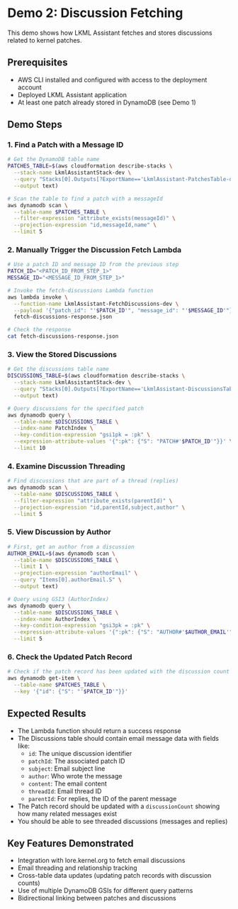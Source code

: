 # Demo 2: Discussion Fetching

This demo shows how LKML Assistant fetches and stores discussions related to kernel patches.

## Prerequisites

- AWS CLI installed and configured with access to the deployment account
- Deployed LKML Assistant application
- At least one patch already stored in DynamoDB (see Demo 1)

## Demo Steps

### 1. Find a Patch with a Message ID

```bash
# Get the DynamoDB table name
PATCHES_TABLE=$(aws cloudformation describe-stacks \
  --stack-name LkmlAssistantStack-dev \
  --query "Stacks[0].Outputs[?ExportName=='LkmlAssistant-PatchesTable-dev'].OutputValue" \
  --output text)

# Scan the table to find a patch with a messageId
aws dynamodb scan \
  --table-name $PATCHES_TABLE \
  --filter-expression "attribute_exists(messageId)" \
  --projection-expression "id,messageId,name" \
  --limit 5
```

### 2. Manually Trigger the Discussion Fetch Lambda

```bash
# Use a patch ID and message ID from the previous step
PATCH_ID="<PATCH_ID_FROM_STEP_1>"
MESSAGE_ID="<MESSAGE_ID_FROM_STEP_1>"

# Invoke the fetch-discussions Lambda function
aws lambda invoke \
  --function-name LkmlAssistant-FetchDiscussions-dev \
  --payload '{"patch_id": "'$PATCH_ID'", "message_id": "'$MESSAGE_ID'"}' \
  fetch-discussions-response.json

# Check the response
cat fetch-discussions-response.json
```

### 3. View the Stored Discussions

```bash
# Get the discussions table name
DISCUSSIONS_TABLE=$(aws cloudformation describe-stacks \
  --stack-name LkmlAssistantStack-dev \
  --query "Stacks[0].Outputs[?ExportName=='LkmlAssistant-DiscussionsTable-dev'].OutputValue" \
  --output text)

# Query discussions for the specified patch
aws dynamodb query \
  --table-name $DISCUSSIONS_TABLE \
  --index-name PatchIndex \
  --key-condition-expression "gsi1pk = :pk" \
  --expression-attribute-values '{":pk": {"S": "PATCH#'$PATCH_ID'"}}' \
  --limit 10
```

### 4. Examine Discussion Threading

```bash
# Find discussions that are part of a thread (replies)
aws dynamodb scan \
  --table-name $DISCUSSIONS_TABLE \
  --filter-expression "attribute_exists(parentId)" \
  --projection-expression "id,parentId,subject,author" \
  --limit 5
```

### 5. View Discussion by Author

```bash
# First, get an author from a discussion
AUTHOR_EMAIL=$(aws dynamodb scan \
  --table-name $DISCUSSIONS_TABLE \
  --limit 1 \
  --projection-expression "authorEmail" \
  --query "Items[0].authorEmail.S" \
  --output text)

# Query using GSI3 (AuthorIndex)
aws dynamodb query \
  --table-name $DISCUSSIONS_TABLE \
  --index-name AuthorIndex \
  --key-condition-expression "gsi3pk = :pk" \
  --expression-attribute-values '{":pk": {"S": "AUTHOR#'$AUTHOR_EMAIL'"}}' \
  --limit 5
```

### 6. Check the Updated Patch Record

```bash
# Check if the patch record has been updated with the discussion count
aws dynamodb get-item \
  --table-name $PATCHES_TABLE \
  --key '{"id": {"S": "'$PATCH_ID'"}}'
```

## Expected Results

- The Lambda function should return a success response
- The Discussions table should contain email message data with fields like:
  - `id`: The unique discussion identifier
  - `patchId`: The associated patch ID
  - `subject`: Email subject line
  - `author`: Who wrote the message
  - `content`: The email content
  - `threadId`: Email thread ID
  - `parentId`: For replies, the ID of the parent message
- The Patch record should be updated with a `discussionCount` showing how many related messages exist
- You should be able to see threaded discussions (messages and replies)

## Key Features Demonstrated

- Integration with lore.kernel.org to fetch email discussions
- Email threading and relationship tracking
- Cross-table data updates (updating patch records with discussion counts)
- Use of multiple DynamoDB GSIs for different query patterns
- Bidirectional linking between patches and discussions